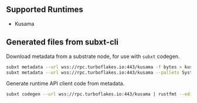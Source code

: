 ## Supported Runtimes
  - Kusama

## Generated files from subxt-cli

Download metadata from a substrate node, for use with `subxt` codegen.

```bash
subxt metadata --url wss://rpc.turboflakes.io:443/kusama -f bytes > kusama/artifacts/metadata/kusama_metadata.scale
subxt metadata --url wss://rpc.turboflakes.io:443/kusama --pallets System,Utility,Bounties,ChildBounties -f bytes > kusama/artifacts/metadata/kusama_metadata_small.scale
```

Generate runtime API client code from metadata.

```bash
subxt codegen --url wss://rpc.turboflakes.io:443/kusama | rustfmt --edition=2018 --emit=stdout > kusama_runtime.rs
```